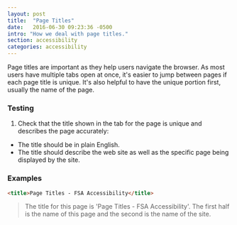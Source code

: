 ```yaml
---
layout: post
title:  "Page Titles"
date:   2016-06-30 09:23:36 -0500
intro: "How we deal with page titles."
section: accessibility
categories: accessibility
---
```


Page titles are important as they help users navigate the browser. As most users have multiple tabs open at once, it's easier to jump between pages if each page title is unique. It's also helpful to have the unique portion first, usually the name of the page.

### Testing

1. Check that the title shown in the tab for the page is unique and describes the page accurately:
  * The title should be in plain English.
  * The title should describe the web site as well as the specific page being displayed by the site.

### Examples

```html
<title>Page Titles - FSA Accessibility</title>
```

> The title for this page is 'Page Titles - FSA Accessibility'. The first half is the name of this page and the second is the name of the site. 
